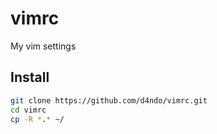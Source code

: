 vimrc
=====

My vim settings

Install
-------


```bash
git clone https://github.com/d4ndo/vimrc.git
cd vimrc
cp -R *.* ~/
```
